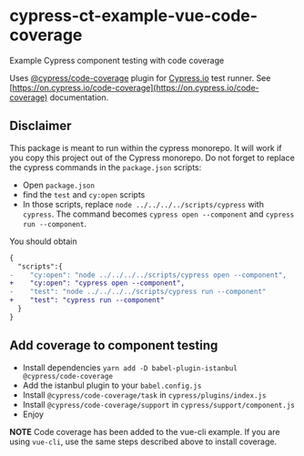 # cypress-ct-example-vue-code-coverage

Example Cypress component testing with code coverage

Uses [@cypress/code-coverage](https://github.com/cypress-io/code-coverage) plugin for [Cypress.io](https://www.cypress.io) test runner. See [https://on.cypress.io/code-coverage](https://on.cypress.io/code-coverage) documentation.

## Disclaimer

This package is meant to run within the cypress monorepo.
It will work if you copy this project out of the Cypress monorepo.
Do not forget to replace the cypress commands in the `package.json` scripts:

- Open `package.json`
- find the `test` and `cy:open` scripts
- In those scripts, replace `node ../../../../scripts/cypress` with  `cypress`. The command becomes `cypress open --component` and `cypress run --component`.

You should obtain

```diff
{
  "scripts":{
-    "cy:open": "node ../../../../scripts/cypress open --component",
+    "cy:open": "cypress open --component",
-    "test": "node ../../../../scripts/cypress run --component"
+    "test": "cypress run --component"
  }
}
```

## Add coverage to component testing

- Install dependencies
  `yarn add -D babel-plugin-istanbul @cypress/code-coverage`
- Add the istanbul plugin to your `babel.config.js`
- Install `@cypress/code-coverage/task` in `cypress/plugins/index.js`
- Install `@cypress/code-coverage/support` in `cypress/support/component.js`
- Enjoy

**NOTE** Code coverage has been added to the vue-cli example. If you are using `vue-cli`, use the same steps described above to install coverage.
